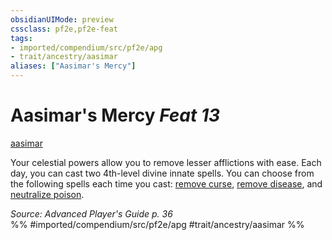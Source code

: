 ```yaml
---
obsidianUIMode: preview
cssclass: pf2e,pf2e-feat
tags:
- imported/compendium/src/pf2e/apg
- trait/ancestry/aasimar
aliases: ["Aasimar's Mercy"]
---
```

# Aasimar's Mercy  *Feat 13*  
[aasimar](aasimar-apg.md)  


Your celestial powers allow you to remove lesser afflictions with ease. Each day, you can cast two 4th-level divine innate spells. You can choose from the following spells each time you cast: [remove curse](../spells/remove-curse.md), [remove disease](../spells/remove-disease.md), and [neutralize poison](../spells/neutralize-poison.md).

*Source: Advanced Player's Guide p. 36*  
%% #imported/compendium/src/pf2e/apg #trait/ancestry/aasimar %%